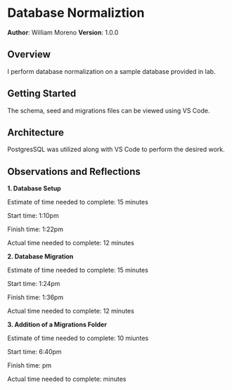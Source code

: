# Database Normaliztion

**Author**: William Moreno
**Version**: 1.0.0

## Overview
I perform database normalization on a sample database provided in lab.

## Getting Started

The schema, seed and migrations files can be viewed using VS Code.

## Architecture

PostgresSQL was utilized along with VS Code to perform the desired work.

## Observations and Reflections


**1. Database Setup**

Estimate of time needed to complete:  15 minutes

Start time: 1:10pm

Finish time: 1:22pm

Actual time needed to complete: 12 minutes

**2. Database Migration**

Estimate of time needed to complete:  15 minutes

Start time: 1:24pm

Finish time: 1:36pm

Actual time needed to complete: 12 minutes

**3. Addition of a Migrations Folder**

Estimate of time needed to complete:  10 miuntes

Start time: 6:40pm

Finish time: pm

Actual time needed to complete:  minutes
